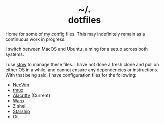 <h1 align="center">
    <a title="dotfiles">~/.</a><br/>dotfiles<br/> <sup></sub></sup>
</h1>

Home for some of my config files. This may indefinitely remain as a continuous work in progress.

I switch between MacOS and Ubuntu, aiming for a setup across both systems. 

I use [stow](https://www.gnu.org/software/stow/manual/stow.html) to manage these files. I have not done a fresh clone and pull
on either OS in a while, and cannot ensure any dependencies or instructions. With that being said, I have configuration
files for the following:

- [NeoVim](https://neovim.io/)
- [tmux](https://github.com/tmux/tmux/wiki)
- [Alacritty](https://github.com/alacritty/alacritty) (Current)
- [Warp](https://www.warp.dev/)
- Z shell
- [Starship](https://starship.rs/)
- Git

